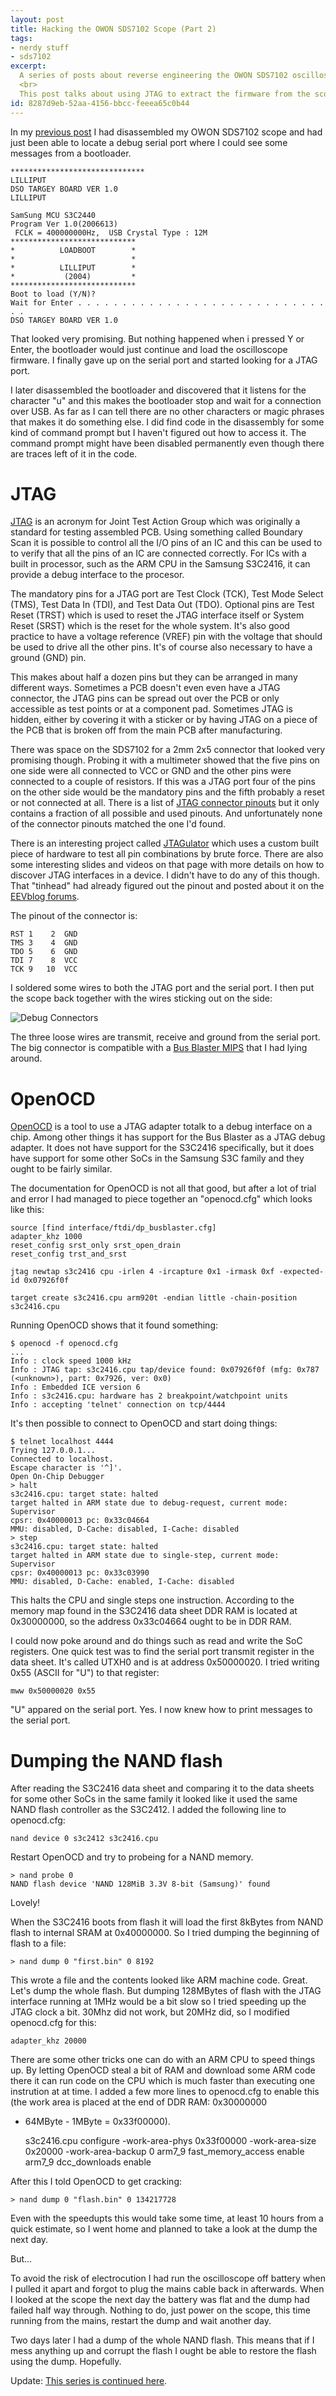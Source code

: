 ```yaml
---
layout: post
title: Hacking the OWON SDS7102 Scope (Part 2)
tags:
- nerdy stuff
- sds7102
excerpt:
  A series of posts about reverse engineering the OWON SDS7102 oscilloscope.
  <br>
  This post talks about using JTAG to extract the firmware from the scope.
id: 8287d9eb-52aa-4156-bbcc-feeea65c0b44
---
```


In my [previous
post]({{site.baseurl}}/2016/05/01/sds7102-hacking.html) I had
disassembled my OWON SDS7102 scope and had just been able to locate a
debug serial port where I could see some messages from a bootloader.

    ******************************
    LILLIPUT
    DSO TARGEY BOARD VER 1.0
    LILLIPUT

    SamSung MCU S3C2440
    Program Ver 1.0(2006613)
     FCLK = 400000000Hz,  USB Crystal Type : 12M
    ****************************
    *          LOADBOOT        *
    *                          *
    *          LILLIPUT        *
    *           (2004)         *
    ****************************
    Boot to load (Y/N)?
    Wait for Enter . . . . . . . . . . . . . . . . . . . . . . . . . . . . . .
    DSO TARGEY BOARD VER 1.0

That looked very promising.  But nothing happened when i pressed Y or
Enter, the bootloader would just continue and load the oscilloscope
firmware.  I finally gave up on the serial port and started looking
for a JTAG port.

I later disassembled the bootloader and discovered that it listens for
the character "u" and this makes the bootloader stop and wait for a
connection over USB.  As far as I can tell there are no other
characters or magic phrases that makes it do something else.  I did
find code in the disassembly for some kind of command prompt but I
haven't figured out how to access it.  The command prompt might have
been disabled permanently even though there are traces left of it in
the code.

JTAG
====

[JTAG](https://en.wikipedia.org/wiki/JTAG) is an acronym for Joint
Test Action Group which was originally a standard for testing
assembled PCB.  Using something called Boundary Scan it is possible to
control all the I/O pins of an IC and this can be used to to verify
that all the pins of an IC are connected correctly.  For ICs with a
built in processor, such as the ARM CPU in the Samsung S3C2416, it can
provide a debug interface to the procesor.

The mandatory pins for a JTAG port are Test Clock (TCK), Test Mode
Select (TMS), Test Data In (TDI), and Test Data Out (TDO).  Optional
pins are Test Reset (TRST) which is used to reset the JTAG interface
itself or System Reset (SRST) which is the reset for the whole system.
It's also good practice to have a voltage reference (VREF) pin with
the voltage that should be used to drive all the other pins.  It's of
course also necessary to have a ground (GND) pin.

This makes about half a dozen pins but they can be arranged in many
different ways.  Sometimes a PCB doesn't even even have a JTAG
connector, the JTAG pins can be spread out over the PCB or only
accessible as test points or at a component pad.  Sometimes JTAG is
hidden, either by covering it with a sticker or by having JTAG on a
piece of the PCB that is broken off from the main PCB after
manufacturing.

There was space on the SDS7102 for a 2mm 2x5 connector that looked
very promising though.  Probing it with a multimeter showed that the
five pins on one side were all connected to VCC or GND and the other
pins were connected to a couple of resistors.  If this was a JTAG port
four of the pins on the other side would be the mandatory pins and the
fifth probably a reset or not connected at all.  There is a list of
[JTAG connector pinouts](http://www.jtagtest.com/pinouts/) but it only
contains a fraction of all possible and used pinouts.  And
unfortunately none of the connector pinouts matched the one I'd found.

There is an interesting project called
[JTAGulator](http://www.grandideastudio.com/portfolio/jtagulator/)
which uses a custom built piece of hardware to test all pin
combinations by brute force.  There are also some interesting slides
and videos on that page with more details on how to discover JTAG
interfaces in a device.  I didn't have to do any of this though.  That
"tinhead" had already figured out the pinout and posted about it on
the [EEVblog
forums](http://www.eevblog.com/forum/testgear/review-of-owon-sds7102/msg64492/#msg64492).

The pinout of the connector is:

    RST 1    2  GND
    TMS 3    4  GND
    TDO 5    6  GND
    TDI 7    8  VCC
    TCK 9   10  VCC

I soldered some wires to both the JTAG port and the serial port.  I
then put the scope back together with the wires sticking out on the
side:

![Debug Connectors]({{site.baseurl}}/images/2016-05-06-sds7102-hacking-2/debug-connectors.jpg)

The three loose wires are transmit, receive and ground from the serial
port.  The big connector is compatible with a [Bus Blaster
MIPS](http://www.seeedstudio.com/depot/Bus-Blaster-V3c-for-MIPS-Kit-p-2258.html)
that I had lying around.

OpenOCD
=======

[OpenOCD](http://openocd.org/) is a tool to use a JTAG adapter totalk
to a debug interface on a chip.  Among other things it has support for
the Bus Blaster as a JTAG debug adapter.  It does not have support for
the S3C2416 specifically, but it does have support for some other SoCs
in the Samsung S3C family and they ought to be fairly similar.

The documentation for OpenOCD is not all that good, but after a lot of
trial and error I had managed to piece together an "openocd.cfg" which
looks like this:

    source [find interface/ftdi/dp_busblaster.cfg]
    adapter_khz 1000
    reset_config srst_only srst_open_drain
    reset_config trst_and_srst

    jtag newtap s3c2416 cpu -irlen 4 -ircapture 0x1 -irmask 0xf -expected-id 0x07926f0f

    target create s3c2416.cpu arm920t -endian little -chain-position s3c2416.cpu

Running OpenOCD shows that it found something:

    $ openocd -f openocd.cfg
    ...
    Info : clock speed 1000 kHz
    Info : JTAG tap: s3c2416.cpu tap/device found: 0x07926f0f (mfg: 0x787 (<unknown>), part: 0x7926, ver: 0x0)
    Info : Embedded ICE version 6
    Info : s3c2416.cpu: hardware has 2 breakpoint/watchpoint units
    Info : accepting 'telnet' connection on tcp/4444

It's then possible to connect to OpenOCD and start doing things:

    $ telnet localhost 4444
    Trying 127.0.0.1...
    Connected to localhost.
    Escape character is '^]'.
    Open On-Chip Debugger
    > halt
    s3c2416.cpu: target state: halted
    target halted in ARM state due to debug-request, current mode: Supervisor
    cpsr: 0x40000013 pc: 0x33c04664
    MMU: disabled, D-Cache: disabled, I-Cache: disabled
    > step
    s3c2416.cpu: target state: halted
    target halted in ARM state due to single-step, current mode: Supervisor
    cpsr: 0x40000013 pc: 0x33c03990
    MMU: disabled, D-Cache: enabled, I-Cache: disabled

This halts the CPU and single steps one instruction.  According to the
memory map found in the S3C2416 data sheet DDR RAM is located at
0x30000000, so the address 0x33c04664 ought to be in DDR RAM.

I could now poke around and do things such as read and write the SoC
registers.  One quick test was to find the serial port transmit
register in the data sheet.  It's called UTXH0 and is at address
0x50000020.  I tried writing 0x55 (ASCII for "U") to that register:

    mww 0x50000020 0x55

"U" appared on the serial port.  Yes.  I now knew how to print
messages to the serial port.

Dumping the NAND flash
======================

After reading the S3C2416 data sheet and comparing it to the data
sheets for some other SoCs in the same family it looked like it used
the same NAND flash controller as the S3C2412.  I added the following
line to openocd.cfg:

    nand device 0 s3c2412 s3c2416.cpu

Restart OpenOCD and try to probeing for a NAND memory.

    > nand probe 0
    NAND flash device 'NAND 128MiB 3.3V 8-bit (Samsung)' found

Lovely!

When the S3C2416 boots from flash it will load the first 8kBytes from
NAND flash to internal SRAM at 0x40000000.  So I tried dumping the
beginning of flash to a file:

    > nand dump 0 "first.bin" 0 8192

This wrote a file and the contents looked like ARM machine code.
Great.  Let's dump the whole flash.  But dumping 128MBytes of flash
with the JTAG interface running at 1MHz would be a bit slow so I tried
speeding up the JTAG clock a bit.  30Mhz did not work, but 20MHz did,
so I modified openocd.cfg for this:

    adapter_khz 20000

There are some other tricks one can do with an ARM CPU to speed things
up.  By letting OpenOCD steal a bit of RAM and download some ARM code
there it can run code on the CPU which is much faster than executing
one instrution at at time.  I added a few more lines to openocd.cfg to
enable this (the work area is placed at the end of DDR RAM: 0x30000000
+ 64MByte - 1MByte = 0x33f00000).

    s3c2416.cpu configure -work-area-phys 0x33f00000 -work-area-size 0x20000 -work-area-backup 0
    arm7_9 fast_memory_access enable
    arm7_9 dcc_downloads enable

After this I told OpenOCD to get cracking:

    > nand dump 0 "flash.bin" 0 134217728

Even with the speedupts this would take some time, at least 10 hours
from a quick estimate, so I went home and planned to take a look at
the dump the next day.

But...

To avoid the risk of electrocution I had run the oscilloscope off
battery when I pulled it apart and forgot to plug the mains cable back
in afterwards.  When I looked at the scope the next day the battery
was flat and the dump had failed half way through.  Nothing to do,
just power on the scope, this time running from the mains, restart the
dump and wait another day.

Two days later I had a dump of the whole NAND flash.  This means that
if I mess anything up and corrupt the flash I ought be able to restore
the flash using the dump.  Hopefully.

Update: [This series is continued here]({{site.baseurl}}/2016/05/07/linux-on-sds7102.html).